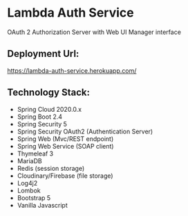 # Lambda Auth Service

OAuth 2 Authorization Server with Web UI Manager interface

## Deployment Url:

https://lambda-auth-service.herokuapp.com/

## Technology Stack:
- Spring Cloud 2020.0.x
- Spring Boot 2.4
- Spring Security 5
- Spring Security OAuth2 (Authentication Server)
- Spring Web (Mvc/REST endpoint)
- Spring Web Service (SOAP client)
- Thymeleaf 3
- MariaDB
- Redis (session storage)
- Cloudinary/Firebase (file storage)
- Log4j2
- Lombok
- Bootstrap 5
- Vanilla Javascript


